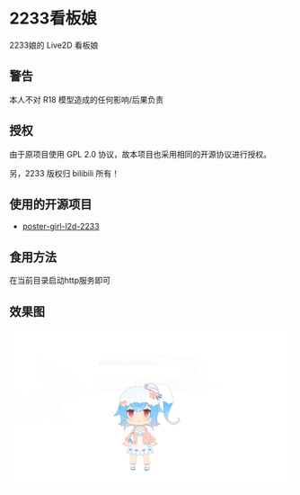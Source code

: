 # 2233看板娘

2233娘的 Live2D 看板娘

## 警告

本人不对 R18 模型造成的任何影响/后果负责

## 授权

由于原项目使用 GPL 2.0 协议，故本项目也采用相同的开源协议进行授权。

另，2233 版权归 bilibili 所有！

## 使用的开源项目

- [poster-girl-l2d-2233](https://github.com/xb2016/poster-girl-l2d-2233)

## 食用方法

在当前目录启动http服务即可

## 效果图

![waifu](ScreenShot/waifu.gif)